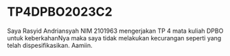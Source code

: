 # TP4DPBO2023C2
Saya Rasyid Andriansyah NIM 2101963 mengerjakan TP 4 mata kuliah DPBO untuk keberkahanNya maka saya tidak melakukan kecurangan seperti yang telah dispesifikasikan. Aamiin.
